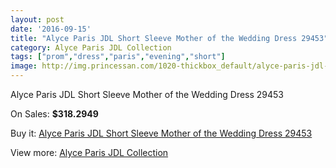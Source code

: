 ```yaml
---
layout: post
date: '2016-09-15'
title: "Alyce Paris JDL Short Sleeve Mother of the Wedding Dress 29453"
category: Alyce Paris JDL Collection
tags: ["prom","dress","paris","evening","short"]
image: http://img.princessan.com/1020-thickbox_default/alyce-paris-jdl-short-sleeve-mother-of-the-wedding-dress-29453.jpg
---
```

Alyce Paris JDL Short Sleeve Mother of the Wedding Dress 29453

On Sales: **$318.2949**
<a href="https://www.princessan.com/en/alyce-paris-jdl-collection/489-alyce-paris-jdl-short-sleeve-mother-of-the-wedding-dress-29453.html"><amp-img layout="responsive" width="600" height="600" src="//img.princessan.com/1020-thickbox_default/alyce-paris-jdl-short-sleeve-mother-of-the-wedding-dress-29453.jpg" alt="Alyce Paris JDL Short Sleeve Mother of the Wedding Dress 29453 0" /></a>
<a href="https://www.princessan.com/en/alyce-paris-jdl-collection/489-alyce-paris-jdl-short-sleeve-mother-of-the-wedding-dress-29453.html"><amp-img layout="responsive" width="600" height="600" src="//img.princessan.com/1021-thickbox_default/alyce-paris-jdl-short-sleeve-mother-of-the-wedding-dress-29453.jpg" alt="Alyce Paris JDL Short Sleeve Mother of the Wedding Dress 29453 1" /></a>

Buy it: [Alyce Paris JDL Short Sleeve Mother of the Wedding Dress 29453](https://www.princessan.com/en/alyce-paris-jdl-collection/489-alyce-paris-jdl-short-sleeve-mother-of-the-wedding-dress-29453.html "Alyce Paris JDL Short Sleeve Mother of the Wedding Dress 29453")

View more: [Alyce Paris JDL Collection](https://www.princessan.com/en/7-alyce-paris-jdl-collection "Alyce Paris JDL Collection")